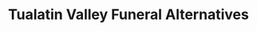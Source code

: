 ---
title: "Tualatin Valley Funeral Alternatives"
url: /beaverton/tualatin-valley-funeral-alternatives/
shop: Bestattungen
---